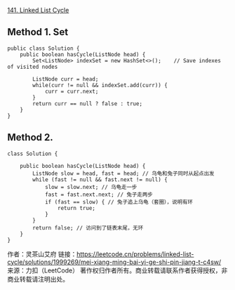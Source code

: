 [141. Linked List Cycle](https://leetcode.com/problems/linked-list-cycle/description/)


## Method 1. Set
```
public class Solution {
    public boolean hasCycle(ListNode head) {
        Set<ListNode> indexSet = new HashSet<>();    // Save indexes of visited nodes

        ListNode curr = head;
        while(curr != null && indexSet.add(curr)) {
            curr = curr.next;
        }
        return curr == null ? false : true;
    }
}
```

## Method 2.
```
class Solution {

    public boolean hasCycle(ListNode head) {
        ListNode slow = head, fast = head; // 乌龟和兔子同时从起点出发
        while (fast != null && fast.next != null) {
            slow = slow.next; // 乌龟走一步
            fast = fast.next.next; // 兔子走两步
            if (fast == slow) { // 兔子追上乌龟（套圈），说明有环
                return true;
            }
        }
        return false; // 访问到了链表末尾，无环
    }
}
```


作者：灵茶山艾府
链接：https://leetcode.cn/problems/linked-list-cycle/solutions/1999269/mei-xiang-ming-bai-yi-ge-shi-pin-jiang-t-c4sw/
来源：力扣（LeetCode）
著作权归作者所有。商业转载请联系作者获得授权，非商业转载请注明出处。